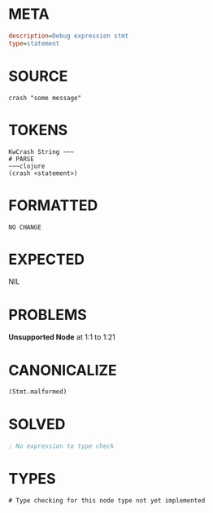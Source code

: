 # META
~~~ini
description=Debug expression stmt
type=statement
~~~
# SOURCE
~~~roc
crash "some message"
~~~
# TOKENS
~~~text
KwCrash String ~~~
# PARSE
~~~clojure
(crash <statement>)
~~~
# FORMATTED
~~~roc
NO CHANGE
~~~
# EXPECTED
NIL
# PROBLEMS
**Unsupported Node**
at 1:1 to 1:21

# CANONICALIZE
~~~clojure
(Stmt.malformed)
~~~
# SOLVED
~~~clojure
; No expression to type check
~~~
# TYPES
~~~roc
# Type checking for this node type not yet implemented
~~~
